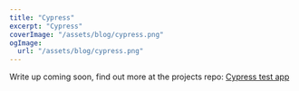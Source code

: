 ```yaml
---
title: "Cypress"
excerpt: "Cypress"
coverImage: "/assets/blog/cypress.png"
ogImage:
  url: "/assets/blog/cypress.png"
---
```


Write up coming soon, find out more at the projects repo: [Cypress test app](https://github.com/Vicskips/express-crash-course)
